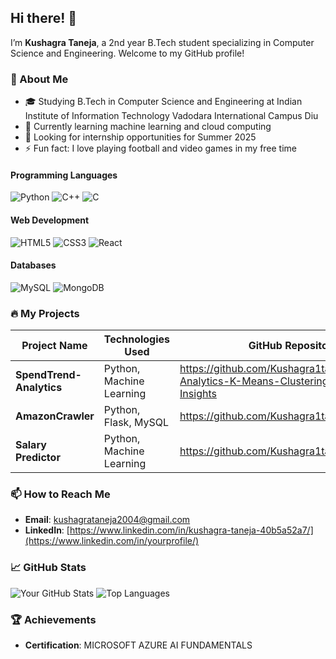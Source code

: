 ## Hi there! 👋

I’m **Kushagra Taneja**, a 2nd year B.Tech student specializing in Computer Science and Engineering. Welcome to my GitHub profile!

### 🚀 About Me

- 🎓 Studying B.Tech in Computer Science and Engineering at Indian Institute of Information Technology Vadodara International Campus Diu
- 🌱 Currently learning machine learning and cloud computing
- 💼 Looking for internship opportunities for Summer 2025
- ⚡ Fun fact: I love playing football and video games in my free time

#### Programming Languages

![Python](https://img.shields.io/badge/Python-3670A0?style=for-the-badge&logo=python&logoColor=ffdd54)
![C++](https://img.shields.io/badge/C++-00599C?style=for-the-badge&logo=cplusplus&logoColor=white)
![C](https://img.shields.io/badge/C-00599C?style=for-the-badge&logo=c&logoColor=white)

#### Web Development

![HTML5](https://img.shields.io/badge/HTML5-E34F26?style=for-the-badge&logo=html5&logoColor=white)
![CSS3](https://img.shields.io/badge/CSS3-1572B6?style=for-the-badge&logo=css3&logoColor=white)
![React](https://img.shields.io/badge/React-20232A?style=for-the-badge&logo=react&logoColor=61DAFB)

#### Databases

![MySQL](https://img.shields.io/badge/MySQL-00000F?style=for-the-badge&logo=mysql&logoColor=white)
![MongoDB](https://img.shields.io/badge/MongoDB-4EA94B?style=for-the-badge&logo=mongodb&logoColor=white)

### 🔥 My Projects

| Project Name | Technologies Used | GitHub Repository URL |
|--------------|-------------------|-----|
| **SpendTrend-Analytics** | Python, Machine Learning | https://github.com/Kushagra1taneja/SpendTrend-Analytics-K-Means-Clustering-for-Customer-Insights |
| **AmazonCrawler** | Python, Flask, MySQL | https://github.com/Kushagra1taneja/AmazonCrawler|
| **Salary Predictor** | Python, Machine Learning | https://github.com/Kushagra1taneja/SalaryPredictor|





### 📫 How to Reach Me

- **Email**: [kushagrataneja2004@gmail.com](mailto:kushagrataneja2004@gmail.com)
- **LinkedIn**: [https://www.linkedin.com/in/kushagra-taneja-40b5a52a7/](https://www.linkedin.com/in/yourprofile/)

### 📈 GitHub Stats

![Your GitHub Stats](https://github-readme-stats.vercel.app/api?username=Kushagra1taneja&show_icons=true&theme=radical)
![Top Languages](https://github-readme-stats.vercel.app/api/top-langs/?username=Kushagra1taneja&layout=compact&theme=radical&show_icons=true)

### 🏆 Achievements

- **Certification**: MICROSOFT AZURE AI FUNDAMENTALS



